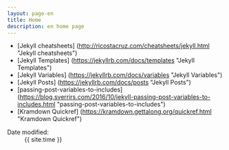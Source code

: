 ```yaml
--- 
layout: page-en 
title: Home
description: en home page 
--- 
```

       
* [Jekyll cheatsheets] (http://ricostacruz.com/cheatsheets/jekyll.html "Jekyll cheatsheets")
* [Jekyll Templates] (https://jekyllrb.com/docs/templates "Jekyll Templates")
* [Jekyll Variables] (https://jekyllrb.com/docs/variables "Jekyll Variables")
* [Jekyll Posts] (https://jekyllrb.com/docs/posts "Jekyll Posts")
* [passing-post-variables-to-includes] (https://blog.sverrirs.com/2016/10/jekyll-passing-post-variables-to-includes.html "passing-post-variables-to-includes")
* [Kramdown Quickref] (https://kramdown.gettalong.org/quickref.html "Kramdown Quickref")

 
<dl id="wb-dtmd"> 
  <dt>Date modified:&#32;</dt> 
  <dd><time property="dateModified">{{ site.time }}</time></dd> 
</dl> 

 

 

